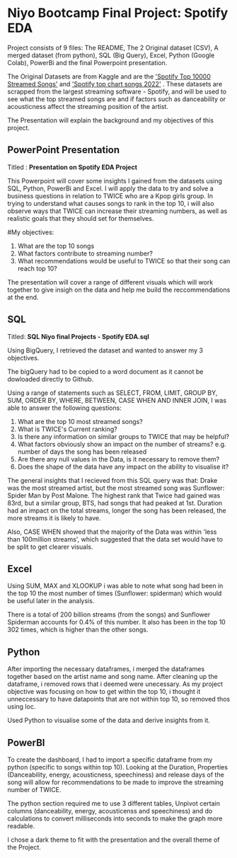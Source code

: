 # Niyo Bootcamp Final Project: Spotify EDA

Project consists of 9 files: The README, The 2 Original dataset (CSV), A merged dataset (from python), SQL (Big Query), Excel, Python (Google Colab), PowerBi and the final Powerpoint presentation.

The Original Datasets are from Kaggle and are the ['Spotify Top 10000 Streamed Songs'](https://www.kaggle.com/datasets/rakkesharv/spotify-top-10000-streamed-songs?datasetId=2777839&sortBy=dateCreated&sort=most-comments) and ['Spotify top chart songs 2022'](https://www.kaggle.com/datasets/sveta151/spotify-top-chart-songs-2022) . These datasets are scrapped from the largest streaming software - Spotify, and will be used to see what the top streamed songs are and if factors such as danceability or acousticness affect the streaming position of the artist.

The Presentation will explain the background and my objectives of this project.

## PowerPoint Presentation

Titled : **Presentation on Spotify EDA Project**

This Powerpoint will cover some insights I gained from the datasets using SQL, Python, PowerBi and Excel. I will apply the data to try and solve a business questions in relation to TWICE who are a Kpop girls group. In trying to understand what causes songs to rank in the top 10, i will also observe ways that TWICE can increase their streaming numbers, as well as realistic goals that they should set for themselves.

#My objectives:
1. What are the top 10 songs
2. What factors contribute to streaming number?
3. What recommendations would be useful to TWICE so that their song can reach top 10?

The presentation will cover a range of different visuals which will work together to give insigh on the data and help me build the reccommendations at the end.

## SQL

Titled: **SQL Niyo final Projects - Spotify EDA.sql**

Using BigQuery, I retrieved the dataset and wanted to answer my 3 objectives.

The bigQuery had to be copied to a word document as it cannot be dowloaded directly to Github.

Using a range of statements such as SELECT, FROM, LIMIT, GROUP BY, SUM, ORDER BY, WHERE, BETWEEN, CASE WHEN AND INNER JOIN, I was able to answer the following questions:
1. What are the top 10 most streamed songs?
2. What is TWICE's Current ranking?
3. Is there any information on similar groups to TWICE that may be helpful?
4. What factors obviously show an impact on the number of streams? e.g. number of days the song has been released
5. Are there any null values in the Data, is it necessary to remove them?
6. Does the shape of the data have any impact on the ability to visualise it?

The general insights that I recieved from this SQL query was that:
Drake was the most streamed artist, but the most streamed song was Sunflower: Spider Man by Post Malone.
The highest rank that Twice had gained was 83rd, but a similar group, BTS, had songs that had peaked at 1st. Duration had an impact on the total streams, longer the song has been released, the more streams it is likely to have.

Also, CASE WHEN showed that the majority of the Data was within 'less than 100million streams', which suggested that the data set would have to be split to get clearer visuals.

## Excel
Using SUM, MAX and XLOOKUP i was able to note what song had been in the top 10 the most number of times (Sunflower: spiderman) which would be useful later in the analysis.

There is a total of 200 billion streams (from the songs) and Sunflower Spiderman accounts for 0.4% of this number. It also has been in the top 10 302 times, which is higher than the other songs.

## Python
After importing the necessary dataframes, i merged the dataframes together based on the artist name and song name. After cleaning up the dataframe, i removed rows that i deemed were unecessary. As my project objective was focusing on how to get within the top 10, i thought it unneccessary to have datapoints that are not within top 10, so removed thos using loc.

Used Python to visualise some of the data and derive insights from it.


## PowerBI

To create the dashboard, I had to import a specific dataframe from my python (specific to songs within top 10). Looking at the Duration, Properties (Danceability, energy, acousticness, speechiness) and release days of the song will allow for recommendations to be made to improve the streaming number of TWICE.

The python section required me to use 3 different tables, Unpivot certain columns (danceability, energy, acousticenss and speechiness) and do calculations to convert milliseconds into seconds to make the graph more readable.

I chose a dark theme to fit with the presentation and the overall theme of the Project.

